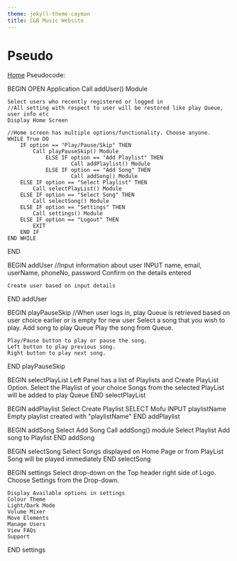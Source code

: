 ```yaml
---
theme: jekyll-theme-cayman
title: C&B Music Website
---
```


<h1>Pseudo</h1>

<a href="https://JoshFerkins.github.io/EIT-ac-nz-ITPM5240-202051MB-c-b-torture-Website/">Home</a>
Pseudocode:

BEGIN
	OPEN Application
	Call addUser() Module
	
	Select users who recently registered or logged in
	//All setting with respect to user will be restored like play Queue, user info etc
	Display Home Screen
	
	//Home screen has multiple options/functionality. Choose anyone.
	WHILE True DO
		IF option == "Play/Pause/Skip" THEN
			Call playPauseSkip() Module
                ELSE IF option == "Add Playlist" THEN
                        Call addPlaylist() Module
                ELSE IF option == "Add Song" THEN
                        Call addSong() Module
		ELSE IF option == "Select Playlist" THEN
			Call selectPlayList() Module
		ELSE IF option == "Select Song" THEN
			Call selectSong() Module
		ELSE IF option == "Settings" THEN
			Call settings() Module
		ELSE IF option == "Logout" THEN
			EXIT
		END IF
	END WHILE
END

BEGIN addUser
	//Input information about user
	INPUT name, email, userName, phoneNo, password
	Confirm on the details entered
	
	Create user based on input details
END addUser

BEGIN playPauseSkip
	//When user logs in, play Queue is retrieved based on user choice earlier or is empty for new user
	Select a song that you wish to play.
	Add song to play Queue
	Play the song from Queue.
	
	Play/Pause button to play or pause the song.
	Left button to play previous song.
	Right button to play next song.
END playPauseSkip

BEGIN selectPlayList
	Left Panel has a list of Playlists and Create PlayList Option.
	Select the Playlist of your choice
	Songs from the selected PlayList will be added to play Queue
END selectPlayList

BEGIN addPlaylist
        Select Create Playlist
        SELECT Mofu
        INPUT playlistName
        Empty playlist created with "playlistName"
END addPlaylist

BEGIN addSong
        Select Add Song
        Call addSong() module
        Select Playlist
        Add song to Playlist
END addSong

BEGIN selectSong
	Select Songs displayed on Home Page or from PlayList
	Song will be played immediately
END selectSong

BEGIN settings
	Select drop-down on the Top header right side of Logo.
	Choose Settings from the Drop-down.
	
	Display Available options in settings
	Colour Theme
	Light/Dark Mode
	Volume Mixer
	Move Elements
	Manage Users
	View FAQs
	Support
END settings
